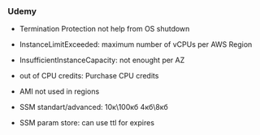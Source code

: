 ### Udemy

* Termination Protection  not help from OS shutdown
* InstanceLimitExceeded:  maximum number of vCPUs per AWS Region
* InsufficientInstanceCapacity: not enought per AZ
* out of CPU credits: Purchase CPU credits
* AMI not used in regions

* SSM standart/advanced: 10к\100кб 4кб\8кб
* SSM param store: can use ttl for expires